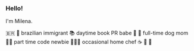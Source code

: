 ### Hello!

I'm Milena.

🇧🇷 🌈  brazilian immigrant
📚  daytime book PR babe
🐶 🐶 full-time dog mom
👩‍💻  part time code newbie
👩🏻‍🍳  occasional home chef ☕ 🍜 🍙

<!--
**milenagiunco/milenagiunco** is a ✨ _special_ ✨ repository because its `README.md` (this file) appears on your GitHub profile.

Here are some ideas to get you started:

- 🔭 I’m currently working on ...
- 🌱 I’m currently learning ...
- 👯 I’m looking to collaborate on ...
- 🤔 I’m looking for help with ...
- 💬 Ask me about ...
- 📫 How to reach me: ...
- 😄 Pronouns: ...
- ⚡ Fun fact: ...
-->
